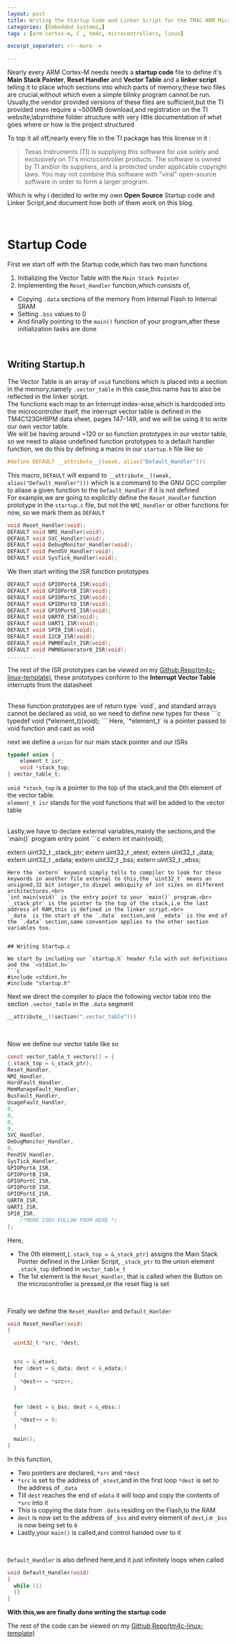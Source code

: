 ```yaml
---
layout: post
title: Writing the Startup Code and Linker Script for the TM4C ARM Microcontroller from scratch
categories: [Embedded Systems,]
tags : [arm cortex-m, C , tm4c, microcontrollers, linux]

excerpt_separator: <!--more-->

---
```


Nearly every ARM Cortex-M needs needs a **startup code** file to define it's  **Main Stack Pointer**, **Reset Handler** and **Vector Table** and a **linker script** telling it to place which sections into which parts of memory,these two files are crucial,without which even a simple blinky program cannot be run. Usually,the vendor provided versions of these files are sufficient,but the TI provided ones require a ~500MB download,and registration on the TI website,labyrnthine folder structure with very little documentation of what goes where or how is the project structured<br>
<!--more-->
To top it all off,nearly every file in the TI package has this license in it :

> Texas Instruments (TI) is supplying this software for use solely and
> exclusively on TI's microcontroller products. The software is owned by
> TI and/or its suppliers, and is protected under applicable copyright
> laws. You may not combine this software with "viral" open-source
> software in order to form a larger program.

Which is why i decided to write my own **Open Source** Startup code and Linker Script,and document how both of them work on this blog.


<br>


Startup Code
==============

First we start off with the Startup code,which has two main functions
1. Initializing the Vector Table with the `Main Stack Pointer`
2. Implementing the `Reset_Handler` function,which consists of,
- Copying `.data` sections of the memory from Internal Flash to Internal SRAM
- Setting `.bss` values to 0
- And finally pointing to the `main()` function of your program,after these initialization tasks are done
<br>

## Writing  Startup.h
The Vector Table is an array of `void` functions which is placed into a section in the memory,namely
`.vector_table` in this case,this name has to also be reflected in the linker script.
<br>
The functions each map to an Interrupt index-wise,which is hardcoded into the microcontroller itself,
the interrupt vector table is defined in the TM4C123GH6PM data sheet, pages 147-149, and we will be using it to write our own vector table.
<br>
We will be having around ~120 or so function prototypes in our vector table, so we need to aliase undefined function prototypes to a default handler function, we do this by defining a macro in our
`startup.h` file like so
<br>
```c
#define DEFAULT __attribute__((weak, alias("Default_Handler")))
```
This macro, `DEFAULT` will expand to `__attribute__((weak, alias("Default_Handler")))` which is a command to the GNU GCC compiler to aliase a given function to the `Default_Handler` if it is not defined
<br>
For example,we are going to explicitly define the `Reset_Handler` function prototype in the `startup.c` file, but not the `NMI_Handler` or other functions for now, so we mark them as `DEFAULT`

```c
void Reset_Handler(void);
DEFAULT void NMI_Handler(void);
DEFAULT void SVC_Handler(void);
DEFAULT void DebugMonitor_Handler(void);
DEFAULT void PendSV_Handler(void);
DEFAULT void SysTick_Handler(void);
```
We then start writing the ISR function prototypes
```c
DEFAULT void GPIOPortA_ISR(void);
DEFAULT void GPIOPortB_ISR(void);
DEFAULT void GPIOPortC_ISR(void);
DEFAULT void GPIOPortD_ISR(void);
DEFAULT void GPIOPortE_ISR(void);
DEFAULT void UART0_ISR(void);
DEFAULT void UART1_ISR(void);
DEFAULT void SPI0_ISR(void);
DEFAULT void I2C0_ISR(void);
DEFAULT void PWM0Fault_ISR(void);
DEFAULT void PWM0Generator0_ISR(void);
.........
```
The rest of the ISR prototypes can be viewed on my [Github Repo(tm4c-linux-template)](https://github.com/shawn-dsilva/tm4c-linux-template.git), these prototypes conform to the **Interrupt
Vector Table** interrupts from the datasheet

<br>
These function prototypes are of return type `void`, and standard arrays cannot be declared as void, so we need to define new types for these
```c
typedef void (*element_t)(void);
```
Here, `*element_t` is a pointer passed to void function and cast as void

<br>

next we define a `union` for our main stack pointer and our ISRs
```c
typedef union {
    element_t isr;
    void *stack_top;
} vector_table_t;
```
`void *stack_top` is a pointer to the top of the stack,and the 0th element of the vector table.
<br>
`element_t isr` stands for the void functions that will be added to the vector table

<br>
Lastly,we have to declare external variables,mainly the sections,and the `main()` program entry point
```c
extern int main(void);

extern uint32_t _stack_ptr;
extern uint32_t _etext;
extern uint32_t _data;
extern uint32_t _edata;
extern uint32_t _bss;
extern uint32_t _ebss;
```
Here the `extern` keyword simply tells to compiler to look for these keywords in another file external to this,the `uint32_t` means an unsigned,32 bit integer,to dispel ambiquity of int sizes on different architectures.<br>
`int main(void)` is the entry point to your `main()` program.<br>
`_stack_ptr` is the pointer to the top of the stack,i.e the last address of RAM,this is defined in the linker script.<br>
`_data` is the start of the `.data` section,and `_edata` is the end of the `.data` section,same convention applies to the other section variables too.


## Writing Startup.c

We start by including our `startup.h` header file with out definitions and the `<stdint.h>`
```c
#include <stdint.h>
#include "startup.h"
```
Next we direct the compiler to place the following vector table into the section `.vector_table`
in the `.data` segment
```c
__attribute__((section(".vector_table")))
```
<br>

Now we define our vector table like so
```c
const vector_table_t vectors[] = {
{.stack_top = &_stack_ptr},
Reset_Handler,
NMI_Handler,
HardFault_Handler,
MemManageFault_Handler,
BusFault_Handler,
UsageFault_Handler,
0,
0,
0,
0,
SVC_Handler,
DebugMonitor_Handler,
0,
PendSV_Handler,
SysTick_Handler,
GPIOPortA_ISR,
GPIOPortB_ISR,
GPIOPortC_ISR,
GPIOPortD_ISR,
GPIOPortE_ISR,
UART0_ISR,
UART1_ISR,
SPI0_ISR,
    /*MORE ISRS FOLLOW FROM HERE */
};
```
Here,
- The 0th element,`{.stack_top = &_stack_ptr}` assigns the  Main Stack Pointer defined in the Linker Script, `_stack_ptr`
to the union element `.stack_top` defined in `vector_table_t`
- The 1st element is the `Reset_Handler`, that is called when the <RESET> Button on the microcontroller is pressed,or the reset flag is set
<br>

Finally we define the `Reset_Handler` and `Default_Hanlder`
```c
void Reset_Handler(void)
{

  uint32_t *src, *dest;


  src = &_etext;
  for (dest = &_data; dest < &_edata;)
  {
    *dest++ = *src++;
  }


  for (dest = &_bss; dest < &_ebss;)
  {
    *dest++ = 0;
  }

  main();
}
```
In this function,
- Two pointers are declared, `*src` and `*dest`
- `*src` is set to the address of `_etext`,and in the first loop `*dest`
is set to the address of `_data`
- Till `dest` reaches the end of `edata` it will loop and copy the contents of `*src` into it
- This is copying the data from `.data` residing on the Flash,to the RAM
- `dest` is now set to the address of `_bss` and every element of `dest`,i.e `_bss` is now being set to `0`
- Lastly,your `main()` is called,and control handed over to it
<br>

`Default_Handler` is also defined here,and it just infinitely loops when called
```c
void Default_Handler(void)
{
  while (1)
  {}
}
```

**With this,we are finally done writing the startup code**

The rest of the code can be viewed on my [Github Repo(tm4c-linux-template)](https://github.com/shawn-dsilva/tm4c-linux-template.git)